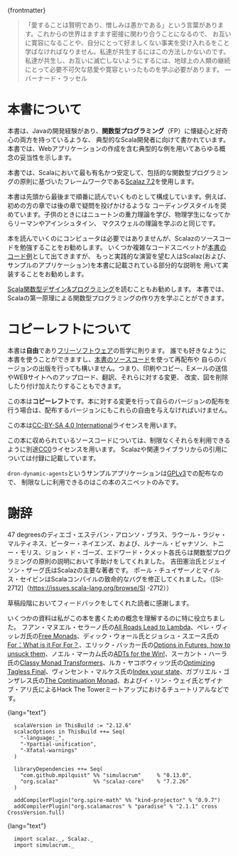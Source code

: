 {frontmatter}
<!--
> "Love is wise; hatred is foolish. In this world, which is getting more
> and more closely interconnected, we have to learn to tolerate each
> other, we have to learn to put up with the fact that some people say
> things that we don't like. We can only live together in that way. But
> if we are to live together, and not die together, we must learn a kind
> of charity and a kind of tolerance, which is absolutely vital to the
> continuation of human life on this planet."
> 
> ― Bertrand Russell
-->

> 「愛することは賢明であり、憎しみは愚かである」という言葉があります。これからの世界はますます密接に関わり合うことになるので、
> お互いに寛容になることや、自分にとって好ましくない事実を受け入れるをこと学ばなければなりません。私達が共生するにはこの方法しかないのです。
> 私達が共生し、お互いに滅亡しないようにするには、地球上の人類の継続にとって必要不可欠な慈愛や寛容といったものを学ぶ必要があります。
> ― バーナード・ラッセル
<!--
# About This Book

This book is for the typical Scala developer, probably with a Java background,
who is both sceptical and curious about the **Functional Programming** (FP)
paradigm. This book justifies every concept with practical examples, including
writing a web application.
-->
# 本書について
本書は、Javaの開発経験があり、**関数型プログラミング**（FP）に懐疑心と好奇心の両方を持っているような、
典型的なScala開発者に向けて書かれています。本書では、Webアプリケーションの作成を含む典型的な例を用いてあらゆる概念の妥当性を示します。

<!--
This book uses [Scalaz 7.2](https://github.com/scalaz/scalaz), the most popular, stable, principled and
comprehensive Functional Programming framework for Scala.
-->
本書では、Scalaにおいて最も有名かつ安定して、包括的な関数型プログラミングの原則に基づいたフレームワークである[Scalaz 7.2](https://github.com/scalaz/scalaz)を使用します。

<!--
This book is designed to be read from cover to cover, in the order presented,
with a rest between chapters. Earlier chapters encourage coding styles that we
will later discredit: similar to how we learn Newton's theory of gravity as
children, and progress to Riemann / Einstein / Maxwell if we become students of
physics.
-->

本書は先頭から最後まで順番に読んでいくものとして構成しています。例えば、初めの方の章では後の章で疑問を投げかけるような
コーディングスタイルを奨めています。子供のときにはニュートンの重力理論を学び、物理学生になってからリーマンやアインシュタイン、
マクスウェルの理論を学ぶのと同じです。

<!--
A computer is not necessary to follow along, but studying the Scalaz source code
is encouraged. Some of the more complex code snippets are available with [the
book's source code](https://github.com/fommil/fpmortals/) and those who want practical exercises are encouraged to
(re-)implement Scalaz (and the example application) using the partial
descriptions presented in this book.
-->

本を読んでいくのにコンピュータは必要ではありませんが、Scalazのソースコードを勉強することをお勧めします。
いくつか複雑なコードスニペットが[本書のコード例](https://github.com/fommil/fpmortals/)として出てきますが、
もっと実践的な演習を望む人はScalaz(および、サンプルのアプリケーション)を本書に記載されている部分的な説明を
用いて実装することをお勧めします。

<!--
We also recommend [The Red Book](https://www.manning.com/books/functional-programming-in-scala) as further reading. It teaches how to write an FP
library in Scala from first principles.
-->

[Scala関数型デザイン&プログラミング](https://www.amazon.co.jp/dp/4844337769/)を読むこともお勧めします。
本書では、Scalaの第一原理による関数型プログラミングの作り方を学ぶことができます。

<!--
# Copyleft Notice
-->

# コピーレフトについて

<!--
This book is **Libre** and follows the philosophy of [Free Software](https://www.gnu.org/philosophy/free-sw.en.html): you can use
this book as you like, the [source is available](https://github.com/fommil/fpmortals/) you can redistribute this book
and you can distribute your own version. That means you can print it, photocopy
it, e-mail it, upload it to websites, change it, translate it, charge for it,
remix it, delete bits, and draw all over it.
-->

本書は**自由**であり[フリーソフトウェア](https://www.gnu.org/philosophy/free-sw.en.html)の哲学に則ります。
誰でも好きなように本書を使うことができますし、[本書のソースコード](https://github.com/fommil/fpmortals/)を使って再配布や
自らのバージョンの出版を行っても構いません。つまり、印刷やコピー、Eメールの送信やWEBサイトへのアップロード、翻訳、それらに対する変更、
改変、図を削除したり付け加えたりすることもできます。

<!--
This book is **Copyleft**: if you change the book and distribute your own version,
you must also pass these freedoms to its recipients.
-->

この本は**コピーレフト**です。本に対する変更を行って自らのバージョンの配布を行う場合は、配布するバージョンにもこれらの自由を与えなければいけません。

<!--
This book uses the [Creative Commons Attribution ShareAlike 4.0 International](https://creativecommons.org/licenses/by-sa/4.0/legalcode) (CC
BY-SA 4.0) license.
-->

この本は[CC-BY-SA 4.0 International](https://creativecommons.org/licenses/by-sa/4.0/legalcode)ライセンスを用います。

<!--
All original code snippets in this book are separately [CC0](https://wiki.creativecommons.org/wiki/CC0) licensed, you may use
them without restriction. Excerpts from Scalaz and related libraries maintain
their license, reproduced in full in the appendix.
-->

この本に収められているソースコードについては、制限なくそれらを利用できるように別途[CC0](https://wiki.creativecommons.org/wiki/CC0)ライセンスを用います。 Scalazや関連ライブラリからの引用については付録に記載しています。

<!--
The example application `drone-dynamic-agents` is distributed under the terms of
the [GPLv3](https://www.gnu.org/licenses/gpl-3.0.en.html): only the snippets in this book are available without restriction.
-->

`dron-dynamic-agents`というサンプルアプリケーションは[GPLv3](https://www.gnu.org/licenses/gpl-3.0.en.html)での配布なので、
制限なしに利用できるのはこの本のスニペットのみです。

<!--
# Thanks
-->

# 謝辞

<!--
Diego Esteban Alonso Blas, Raúl Raja Martínez and Peter Neyens of 47
degrees, Rúnar Bjarnason, Tony Morris, John de Goes and Edward Kmett
for their help explaining the principles of FP. Kenji Yoshida and
Jason Zaugg for being the main authors of Scalaz, and Paul Chuisano /
Miles Sabin for fixing a critical bug in the Scala compiler ([SI-2712](https://issues.scala-lang.org/browse/SI-2712)).
-->
47 degreesのディエゴ・エステバン・アロンソ・ブラス、ラウール・ラジャ・マルティネス、ピーター・ネイエンズ、および、ルナール・ビャナソン、トニー・モリス、ジョン・ド・ゴーズ、エドワード・クメット各氏らは関数型プログラミングの原則の説明において手助けをしてくれました。
吉田憲治氏とジェイソン・ザーグ氏はScalazの主要な著者です。
ポール・チュイザーノとマイルス・セイビンはScalaコンパイルの致命的なバグを修正してくれました。（[SI-2712]（https://issues.scala-lang.org/browse/SI -2712））

<!--
Thanks to the readers who gave feedback on early drafts of this text.
-->

草稿段階においてフィードバックをしてくれた読者に感謝します。

<!--
Some material was particularly helpful for my own understanding of the concepts
that are in this book. Thanks to Juan Manuel Serrano for [All Roads Lead to
Lambda](https://skillsmatter.com/skillscasts/9904-london-scala-march-meetup#video), Pere Villega for [On Free Monads](http://perevillega.com/understanding-free-monads), Dick Wall and Josh Suereth for [For:
What is it Good For?](https://www.youtube.com/watch?v=WDaw2yXAa50), Erik Bakker for [Options in Futures, how to unsuck them](https://www.youtube.com/watch?v=hGMndafDcc8),
Noel Markham for [ADTs for the Win!](https://www.47deg.com/presentations/2017/06/01/ADT-for-the-win/), Sukant Hajra for [Classy Monad Transformers](https://www.youtube.com/watch?v=QtZJATIPB0k),
Luka Jacobowitz for [Optimizing Tagless Final](https://lukajcb.github.io/blog/functional/2018/01/03/optimizing-tagless-final.html), Vincent Marquez for [Index your
State](https://www.youtube.com/watch?v=JPVagd9W4Lo), Gabriel Gonzalez for [The Continuation Monad](http://www.haskellforall.com/2012/12/the-continuation-monad.html), and Yi Lin Wei / Zainab Ali
for their tutorials at Hack The Tower meetups.
-->

いくつかの資料は私がこの本を書くための概念を理解するのに特に役立ちました。
フアン・マヌエル・セラーノ氏の[All Roads Lead to Lambda](https://skillsmatter.com/skillscasts/9904-london-scala-march-meetup#video)、ペレ・ヴィッレガ氏の[Free Monads](http：//perevillega.com/understanding-free-monads)、ディック・ウォール氏とジョシュ・スエース氏の[For：What is it For For？](https://www.youtube.com/watch?v=WDaw2yXAa50)、エリック・バッカー氏の[Options in Futures, how to unsuck them](https://www.youtube.com/watch?v=hGMndafDcc8)、ノエル・マーカム氏の[ADTs for the Win!](https://www.47deg.com/presentations/2017/06/01/ADT-for-the-win/)、スーカント・ハーラ氏の[Classy Monad Transformers](https://www.youtube.com/watch?v=QtZJATIPB0k)、ルカ・ヤコボウィッツ氏の[Optimizing Tagless Final](https://lukajcb.github.io/blog/functional/2018/01/03/optimizing-tagless-final.html)、ヴィンセント・マルケス氏の[Index your state](https://www.youtube.com/watch？v=JPVagd9W4Lo)、ガブリエル・ゴンザレス氏の[The Continuation Monad](http://www.haskellforall.com/2012/12/the-continuation-monad.html)、およびイ・リン・ウェイ氏とザイナブ・アリ氏によるHack The Towerミートアップにおけるチュートリアルなどです。

<!--
The helpul souls who patiently explained things to me: Merlin Göttlinger, Edmund
Noble, Fabio Labella, Adelbert Chang, Michael Pilquist, Paul Snively, Daniel
Spiewak, Stephen Compall, Brian McKenna, Ryan Delucchi, Pedro Rodriguez, Emily
Pillmore, Aaron Vargo, Tomas Mikula, Jean-Baptiste Giraudeau, Itamar Ravid, Ross
A. Baker, Alexander Konovalov, Harrison Houghton, Alexandre Archambault,
Christopher Davenport, Jose Cardona, Isaac Elliott.
-->

<!--
# Practicalities
-->

<!-- To set up a project that uses the libraries presented in this book, use a recent -->
<!-- version of Scala with FP-specific features enabled (e.g. in `build.sbt`): -->

{lang="text"}
~~~~~~~~
  scalaVersion in ThisBuild := "2.12.6"
  scalacOptions in ThisBuild ++= Seq(
    "-language:_",
    "-Ypartial-unification",
    "-Xfatal-warnings"
  )
  
  libraryDependencies ++= Seq(
    "com.github.mpilquist" %% "simulacrum"     % "0.13.0",
    "org.scalaz"           %% "scalaz-core"    % "7.2.26"
  )
  
  addCompilerPlugin("org.spire-math" %% "kind-projector" % "0.9.7")
  addCompilerPlugin("org.scalamacros" % "paradise" % "2.1.1" cross CrossVersion.full)
~~~~~~~~

<!-- In order to keep our snippets short, we will omit the `import` -->
<!-- section. Unless told otherwise, assume that all snippets have the -->
<!-- following imports: -->

{lang="text"}
~~~~~~~~
  import scalaz._, Scalaz._
  import simulacrum._
~~~~~~~~


